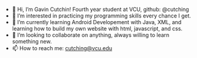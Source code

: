 - 👋 Hi, I’m Gavin Cutchin! Fourth year student at VCU, github: @cutching
- 👀 I’m interested in practicing my programming skills every chance I get.
- 🌱 I’m currently learning Android Developement with Java, XML, and learning how to build my own website with html, javascript, and css.
- 🤔 I’m looking to collaborate on anything, always willing to learn something new.
- 📫 How to reach me: cutching@vcu.edu

<!---
cutching/cutching is a ✨ special ✨ repository because its `README.md` (this file) appears on your GitHub profile.
You can click the Preview link to take a look at your changes.
--->
